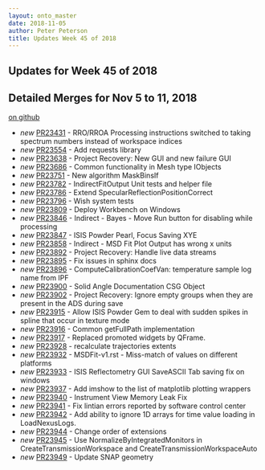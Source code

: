 ```yaml
---
layout: onto_master
date: 2018-11-05
author: Peter Peterson
title: Updates Week 45 of 2018
---
```

Updates for Week 45 of 2018
---------------------------

Detailed Merges for Nov 5 to 11, 2018
-------------------------------------
[on github](https://github.com/mantidproject/mantid/pulls?q=is%3Apr+merged%3A2018-11-06..2018-11-11)

* *new* [PR23431](https://github.com/mantidproject/mantid/pull/23431) - RRO/RROA Processing instructions switched to taking spectrum numbers instead of workspace indices
* *new* [PR23554](https://github.com/mantidproject/mantid/pull/23554) - Add requests library
* *new* [PR23638](https://github.com/mantidproject/mantid/pull/23638) - Project Recovery: New GUI and new failure GUI
* *new* [PR23686](https://github.com/mantidproject/mantid/pull/23686) - Common functionality in Mesh type IObjects
* *new* [PR23751](https://github.com/mantidproject/mantid/pull/23751) - New algorithm MaskBinsIf
* *new* [PR23782](https://github.com/mantidproject/mantid/pull/23782) - IndirectFitOutput Unit tests and helper file
* *new* [PR23786](https://github.com/mantidproject/mantid/pull/23786) - Extend SpecularReflectionPositionCorrect
* *new* [PR23796](https://github.com/mantidproject/mantid/pull/23796) - Wish system tests
* *new* [PR23809](https://github.com/mantidproject/mantid/pull/23809) - Deploy Workbench on Windows
* *new* [PR23846](https://github.com/mantidproject/mantid/pull/23846) - Indirect - Bayes - Move Run button for disabling while processing
* *new* [PR23847](https://github.com/mantidproject/mantid/pull/23847) - ISIS Powder Pearl, Focus Saving XYE
* *new* [PR23858](https://github.com/mantidproject/mantid/pull/23858) - Indirect - MSD Fit Plot Output has wrong x units
* *new* [PR23892](https://github.com/mantidproject/mantid/pull/23892) - Project Recovery: Handle live data streams
* *new* [PR23895](https://github.com/mantidproject/mantid/pull/23895) - Fix issues in sphinx docs
* *new* [PR23896](https://github.com/mantidproject/mantid/pull/23896) - ComputeCalibrationCoefVan: temperature sample log name from IPF
* *new* [PR23900](https://github.com/mantidproject/mantid/pull/23900) - Solid Angle Documentation CSG Object
* *new* [PR23902](https://github.com/mantidproject/mantid/pull/23902) - Project Recovery: Ignore empty groups when they are present in the ADS during save
* *new* [PR23915](https://github.com/mantidproject/mantid/pull/23915) - Allow ISIS Powder Gem to deal with sudden spikes in spline that occur in texture mode
* *new* [PR23916](https://github.com/mantidproject/mantid/pull/23916) - Common getFullPath implementation
* *new* [PR23917](https://github.com/mantidproject/mantid/pull/23917) - Replaced promoted widgets by QFrame.
* *new* [PR23928](https://github.com/mantidproject/mantid/pull/23928) - recalculate trajectories extents
* *new* [PR23932](https://github.com/mantidproject/mantid/pull/23932) - MSDFit-v1.rst - Miss-match of values on different platforms
* *new* [PR23933](https://github.com/mantidproject/mantid/pull/23933) - ISIS Reflectometry GUI SaveASCII Tab saving fix on windows
* *new* [PR23937](https://github.com/mantidproject/mantid/pull/23937) - Add imshow to the list of matplotlib plotting wrappers
* *new* [PR23940](https://github.com/mantidproject/mantid/pull/23940) - Instrument View Memory Leak Fix
* *new* [PR23941](https://github.com/mantidproject/mantid/pull/23941) - Fix lintian errors reported by software control center
* *new* [PR23942](https://github.com/mantidproject/mantid/pull/23942) - Add ability to ignore 1D arrays for time value loading in LoadNexusLogs.
* *new* [PR23944](https://github.com/mantidproject/mantid/pull/23944) - Change order of extensions
* *new* [PR23945](https://github.com/mantidproject/mantid/pull/23945) - Use NormalizeByIntegratedMonitors in CreateTransmissionWorkspace and CreateTransmissionWorkspaceAuto
* *new* [PR23949](https://github.com/mantidproject/mantid/pull/23949) - Update SNAP geometry
